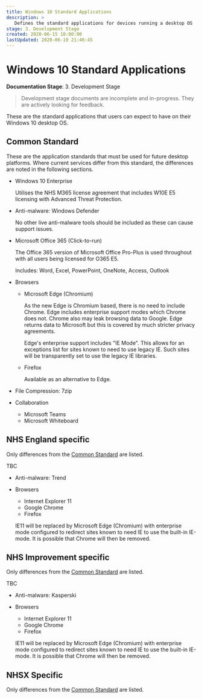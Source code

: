 ```yaml
---
title: Windows 10 Standard Applications
description: >
   Defines the standard applications for devices running a desktop OS
stage: 3. Development Stage
created: 2020-06-15 10:00:00
lastUpdated: 2020-06-19 21:46:45
---
```


# Windows 10 Standard Applications

**Documentation Stage**: 3. Development Stage

> Development stage documents are incomplete and in-progress. They are actively looking for feedback.

These are the standard applications that users can expect to have on their Windows 10 desktop OS.

## Common Standard

These are the application standards that must be used for future desktop platforms. Where current services differ from this standard, the differences are noted in the following sections.

- Windows 10 Enterprise
  
  Utilises the NHS M365 license agreement that includes W10E E5 licensing with Advanced Threat Protection.

- Anti-malware: Windows Defender
  
  No other live anti-malware tools should be included as these can cause support issues.

- Microsoft Office 365 (Click-to-run)
  
  The Office 365 version of Microsoft Office Pro-Plus is used throughout with all users being licensed for O365 E5.

  Includes: Word, Excel, PowerPoint, OneNote, Access, Outlook

- Browsers
  
  - Microsoft Edge (Chromium)
    
    As the new Edge is Chromium based, there is no need to include Chrome. Edge includes enterprise support modes which Chrome does not. Chrome also may leak browsing data to Google. Edge returns data to Microsoft but this is covered by much stricter privacy agreements.

    Edge's enterprise support includes "IE Mode". This allows for an exceptions list for sites known to need to use legacy IE. Such sites will be transparently set to use the legacy IE libraries.

  - Firefox
    
    Available as an alternative to Edge.

- File Compression: 7zip

- Collaboration

  - Microsoft Teams
  - Microsoft Whiteboard

## NHS England specific

Only differences from the [Common Standard](#common-standard) are listed.

TBC

- Anti-malware: Trend
  
- Browsers
  
  - Internet Explorer 11
  - Google Chrome
  - Firefox

  IE11 will be replaced by Microsoft Edge (Chromium) with enterprise mode configured to redirect sites known to need IE to use the built-in IE-mode. It is possible that Chrome will then be removed.

## NHS Improvement specific

Only differences from the [Common Standard](#common-standard) are listed.

TBC

- Anti-malware: Kasperski
  
- Browsers
  
  - Internet Explorer 11
  - Google Chrome
  - Firefox

  IE11 will be replaced by Microsoft Edge (Chromium) with enterprise mode configured to redirect sites known to need IE to use the built-in IE-mode. It is possible that Chrome will then be removed.

## NHSX Specific

Only differences from the [Common Standard](#common-standard) are listed.

